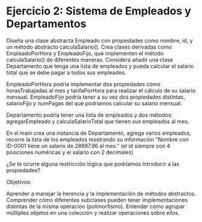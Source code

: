 # Ejercicio 2: Sistema de Empleados y Departamentos

Diseña una clase abstracta Empleado con propiedades como nombre, id, y un método abstracto calculaSalario(). Crea clases derivadas como EmpleadoPorHora y EmpleadoFijo, que implementen el método calculaSalario() de diferentes maneras. Considera añadir una clase Departamento que tenga una lista de empleados y pueda calcular el salario total que se debe pagar a todos sus empleados.

EmpleadoPorHora podría implementar dos propiedades cómo horasTrabajadas al mes y tarifaPorHora para realizar el cálculo de su salario mensual. EmpleadoFijo podría tener a su vez dos propiedades distintas, salarioFijo y numPagas del que podríamos calcular su salario mensual.

Departamento podría tener una lista de empleados y dos métodos: agregarEmpleado y calculaSalarioTotal que tienen sus empleados al mes.

En el main crea una instancia de Departamento, agrega varios empleados, recorre la lista de los empleados mostrando su información "Nombre con ID-0001 tiene un salario de 28697.96 al mes." (el id siempre con 4 posiciones numéricas y el salario con 2 decimales)

¿Se te ocurre alguna restricción lógica que podríamos introducir a las propiedades?

Objetivos:

Aprender a manejar la herencia y la implementación de métodos abstractos.
Comprender cómo diferentes subclases pueden tener implementaciones distintas de la misma operación (polimorfismo).
Entender cómo agrupar múltiples objetos en una colección y realizar operaciones sobre ellos.
